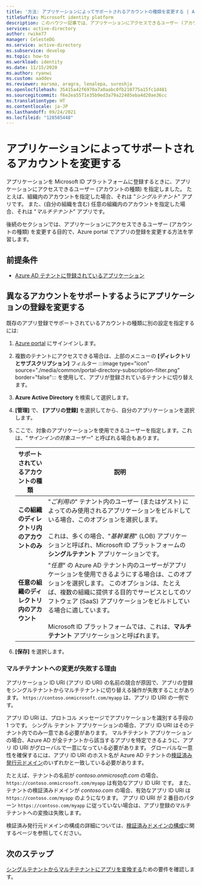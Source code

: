 ```yaml
---
title: '方法: アプリケーションによってサポートされるアカウントの種類を変更する | Azure'
titleSuffix: Microsoft identity platform
description: このハウツー記事では、アプリケーションにアクセスできるユーザー (アカウント) を変更する目的で Microsoft ID プラットフォームに登録されているアプリケーションを構成します。
services: active-directory
author: rwike77
manager: CelesteDG
ms.service: active-directory
ms.subservice: develop
ms.topic: how-to
ms.workload: identity
ms.date: 11/15/2020
ms.author: ryanwi
ms.custom: aaddev
ms.reviewer: marsma, aragra, lenalepa, sureshja
ms.openlocfilehash: 35415a42f6970a7a0aabc0fb210775a15fc1d481
ms.sourcegitcommit: f6e2ea5571e35b9ed3a79a22485eba4d20ae36cc
ms.translationtype: HT
ms.contentlocale: ja-JP
ms.lasthandoff: 09/24/2021
ms.locfileid: "128585448"
---
```

# <a name="modify-the-accounts-supported-by-an-application"></a>アプリケーションによってサポートされるアカウントを変更する

アプリケーションを Microsoft ID プラットフォームに登録するときに、アプリケーションにアクセスできるユーザー (アカウントの種類) を指定しました。 たとえば、組織内のアカウントを指定した場合、それは "*シングルテナント*" アプリです。 また、(自分の組織を含む) 任意の組織内のアカウントを指定した場合、それは "*マルチテナント*" アプリです。

後続のセクションでは、アプリケーションにアクセスできるユーザー (アカウントの種類) を変更する目的で、Azure portal でアプリの登録を変更する方法を学習します。

## <a name="prerequisites"></a>前提条件

* [Azure AD テナントに登録されているアプリケーション](quickstart-register-app.md)

## <a name="change-the-application-registration-to-support-different-accounts"></a>異なるアカウントをサポートするようにアプリケーションの登録を変更する

既存のアプリ登録でサポートされているアカウントの種類に別の設定を指定するには:

1. <a href="https://portal.azure.com/" target="_blank">Azure portal</a> にサインインします。
1. 複数のテナントにアクセスできる場合は、上部のメニューの **[ディレクトリとサブスクリプション]** フィルター :::image type="icon" source="./media/common/portal-directory-subscription-filter.png" border="false"::: を使用して、アプリが登録されているテナントに切り替えます。
1. **Azure Active Directory** を検索して選択します。
1. **[管理]** で、 **[アプリの登録]** を選択してから、自分のアプリケーションを選択します。
1. ここで、対象のアプリケーションを使用できるユーザーを指定します。これは、"*サインインの対象ユーザー*" と呼ばれる場合もあります。

    | サポートされているアカウントの種類 | 説明 |
    |-------------------------|-------------|
    | **この組織のディレクトリ内のアカウントのみ** | "*ご利用の*" テナント内のユーザー (またはゲスト) によってのみ使用されるアプリケーションをビルドしている場合、このオプションを選択します。<br><br>これは、多くの場合、"*基幹業務*" (LOB) アプリケーションと呼ばれ、Microsoft ID プラットフォームの **シングルテナント** アプリケーションです。 |
    | **任意の組織のディレクトリ内のアカウント** | "*任意*" の Azure AD テナント内のユーザーがアプリケーションを使用できるようにする場合は、このオプションを選択します。 このオプションは、たとえば、複数の組織に提供する目的でサービスとしてのソフトウェア (SaaS) アプリケーションをビルドしている場合に適しています。<br><br>Microsoft ID プラットフォームでは、これは、**マルチテナント** アプリケーションと呼ばれます。 |
1. **[保存]** を選択します。

### <a name="why-changing-to-multi-tenant-can-fail"></a>マルチテナントへの変更が失敗する理由

アプリケーション ID URI (アプリ ID URI) の名前の競合が原因で、アプリの登録をシングルテナントからマルチテナントに切り替える操作が失敗することがあります。 `https://contoso.onmicrosoft.com/myapp` は、アプリ ID URI の一例です。

アプリ ID URI は、プロトコル メッセージでアプリケーションを識別する手段の 1 つです。 シングル テナント アプリケーションの場合、アプリ ID URI はそのテナント内でのみ一意である必要があります。 マルチテナント アプリケーションの場合、Azure AD が全テナントから該当するアプリを特定できるように、アプリ ID URI がグローバルで一意になっている必要があります。 グローバルな一意性を確保するには、アプリ ID URI のホスト名が Azure AD テナントの[検証済み発行元ドメイン](howto-configure-publisher-domain.md)のいずれかと一致している必要があります。

たとえば、テナントの名前が *contoso.onmicrosoft.com* の場合、`https://contoso.onmicrosoft.com/myapp` は有効なアプリ ID URI です。 また、テナントの検証済みドメインが *contoso.com* の場合、有効なアプリ ID URI は `https://contoso.com/myapp` のようになります。 アプリ ID URI が 2 番目のパターン `https://contoso.com/myapp` に従っていない場合は、アプリ登録のマルチテナントへの変換は失敗します。

検証済み発行元ドメインの構成の詳細については、[検証済みドメインの構成](howto-configure-publisher-domain.md)に関するページを参照してください。

## <a name="next-steps"></a>次のステップ

[シングルテナントからマルチテナントにアプリを変換する](howto-convert-app-to-be-multi-tenant.md)ための要件を確認します。
